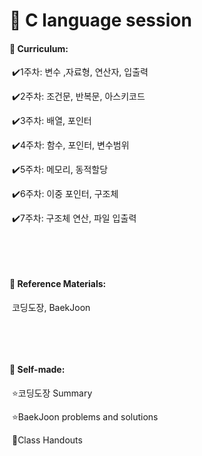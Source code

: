 # 👻 C language session
#### 👻 Curriculum: 

​	✔️1주차: 변수 ,자료형, 연산자,  입출력

​	✔️2주차: 조건문, 반복문, 아스키코드

​	✔️3주차: 배열, 포인터

​	✔️4주차: 함수, 포인터, 변수범위

​	✔️5주차: 메모리, 동적할당

​	✔️6주차: 이중 포인터, 구조체

​	✔️7주차: 구조체 연산, 파일 입출력

​           

​              

#### 👻 Reference Materials: 

​	코딩도장, BaekJoon 

​       

​               

#### 👻 Self-made:

​	⭐️코딩도장 Summary

​	⭐️BaekJoon problems and solutions

​	🌟Class Handouts